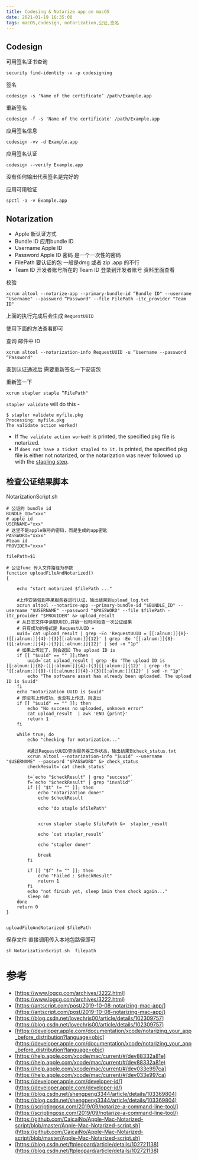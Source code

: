 ```yaml
---
title: Codesing & Notarize app on macOS
date: 2021-01-19 16:35:00
tags: macOS,codesign, notarization,公证,签名
---
```


## Codesign

可用签名证书查询

	security find-identity -v -p codesigning

签名

	codesign -s 'Name of the certificate’ /path/Example.app

重新签名

	codesign -f -s 'Name of the certificate' /path/Example.app
	
应用签名信息

	codesign -vv -d Example.app

应用签名认证

	codesign --verify Example.app

没有任何输出代表签名是完好的

应用可用验证

	spctl -a -v Example.app

## Notarization

- Apple 新认证方式
- Bundle ID 应用bundle ID
- Username Apple ID
- Password Apple ID 密码 是一个一次性的密码
- FilePath 要认证的包 一般是dmg 或者 zip .app 的不行
- Team ID 开发者账号所在的 Team ID 登录到开发者账号 资料里面查看

校验

	xcrun altool --notarize-app --primary-bundle-id “Bundle ID" --username “Username" --password “Password" --file FilePath -itc_provider "Team ID"

上面的执行完成后会生成 ```RequestUUID ```
	

使用下面的方法查看即可

查询 邮件中 ID

	xcrun altool --notarization-info RequestUUID -u “Username --password “Password"


查到认证通过后
需要重新签名一下安装包

重新签一下

	xcrun stapler staple “FilePath"



`stapler validate` will do this -

```
$ stapler validate myfile.pkg 
Processing: myfile.pkg
The validate action worked!

```

- If `The validate action worked!` is printed, the specified pkg file is notarized.
- If `does not have a ticket stapled to it.` is printed, the specified pkg file is either not notarized, or the notarization was never followed up with the [stapling step](https://developer.apple.com/documentation/xcode/notarizing_macos_software_before_distribution/customizing_the_notarization_workflow#3087720).


## 检查公证结果脚本

NotarizationScript.sh

```
# 公证的 bundle id
BUNDLE_ID="xxx"
# apple id
USERNAME="xxx"
# 这里不是apple账号的密码，而是生成的app密匙
PASSWORD="xxxx"
#team id
PROVIDER="xxxx"

filePath=$1

# 公证func 传入文件路径为参数
function uploadFileAndNotarized()
{

	echo "start notarized $filePath ..."

	#上传安装包到苹果服务器进行认证，输出结果到upload_log.txt
	xcrun altool --notarize-app --primary-bundle-id "$BUNDLE_ID" --username "$USERNAME" --password "$PASSWORD" --file $filePath -itc_provider "$PROVIDER" &> upload_result
	# 从日志文件中读取UUID,并隔一段时间检查一次公证结果
	# 只有成功的格式是 RequestUUID = 
	uuid=`cat upload_result | grep -Eo 'RequestUUID = [[:alnum:]]{8}-([[:alnum:]]{4}-){3}[[:alnum:]]{12}' | grep -Eo '[[:alnum:]]{8}-([[:alnum:]]{4}-){3}[[:alnum:]]{12}' | sed -n "1p"`
	# 如果上传过了，则会返回 The upload ID is 
	if [[ "$uuid" == "" ]];then
		uuid=`cat upload_result | grep -Eo 'The upload ID is [[:alnum:]]{8}-([[:alnum:]]{4}-){3}[[:alnum:]]{12}' | grep -Eo '[[:alnum:]]{8}-([[:alnum:]]{4}-){3}[[:alnum:]]{12}' | sed -n "1p"`
		echo "The software asset has already been uploaded. The upload ID is $uuid"
	fi
	echo "notarization UUID is $uuid"
	# 即没有上传成功，也没有上传过，则退出
	if [[ "$uuid" == "" ]]; then
		echo "No success no uploaded, unknown error"
		cat upload_result  | awk 'END {print}'
		return 1
	fi

	while true; do
	    echo "checking for notarization..."
	 
	 	#通过RequestUUID查询服务器工作状态，输出结果到check_status.txt
	    xcrun altool --notarization-info "$uuid" --username "$USERNAME" --password "$PASSWORD" &> check_status
	    checkResult=`cat check_status`
	    
	    t=`echo "$checkResult" | grep "success"`
	    f=`echo "$checkResult" | grep "invalid"`
	    if [[ "$t" != "" ]]; then
	        echo "notarization done!"
	        echo $checkResult

	        echo "do staple $filePath"


	        xcrun stapler staple $filePath &>  stapler_result

	        echo `cat stapler_result`

	        echo "stapler done!"
	        
	        break
	    fi

	    if [[ "$f" != "" ]]; then
	        echo "Failed : $checkResult"
	        return 1
	    fi
	    echo "not finish yet, sleep 1min then check again..."
	    sleep 60
	done
	return 0
}


uploadFileAndNotarized $filePath
```
保存文件 直接调用传入本地包路径即可 

```sh NotarizationScript.sh  filepath```



# 参考

- [https://www.logcg.com/archives/3222.html](https://www.logcg.com/archives/3222.html)
- [https://antscript.com/post/2019-10-08-notarizing-mac-app/](https://antscript.com/post/2019-10-08-notarizing-mac-app/)
- [https://blog.csdn.net/lovechris00/article/details/102309757](https://blog.csdn.net/lovechris00/article/details/102309757)
- [https://developer.apple.com/documentation/xcode/notarizing_your_app_before_distribution?language=objc](https://developer.apple.com/documentation/xcode/notarizing_your_app_before_distribution?language=objc)
- [https://help.apple.com/xcode/mac/current/#/dev88332a81e](https://help.apple.com/xcode/mac/current/#/dev88332a81e)
- [https://help.apple.com/xcode/mac/current/#/dev033e997ca](https://help.apple.com/xcode/mac/current/#/dev033e997ca)
- [https://developer.apple.com/developer-id/](https://developer.apple.com/developer-id/)
- [https://blog.csdn.net/shengpeng3344/article/details/103369804](https://blog.csdn.net/shengpeng3344/article/details/103369804)
- [https://scriptingosx.com/2019/09/notarize-a-command-line-tool/](https://scriptingosx.com/2019/09/notarize-a-command-line-tool/)
- [https://github.com/CaicaiNo/Apple-Mac-Notarized-script/blob/master/Apple-Mac-Notarized-script.sh](https://github.com/CaicaiNo/Apple-Mac-Notarized-script/blob/master/Apple-Mac-Notarized-script.sh)
- [https://blog.csdn.net/ftpleopard/article/details/102721138](https://blog.csdn.net/ftpleopard/article/details/102721138)
